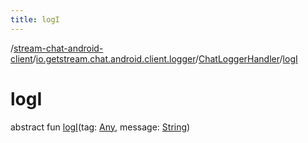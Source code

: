 ```yaml
---
title: logI
---
```

/[stream-chat-android-client](../../index.md)/[io.getstream.chat.android.client.logger](../index.md)/[ChatLoggerHandler](index.md)/[logI](logI.md)  
  
  
  
# logI  
abstract fun [logI](logI.md)(tag: [Any](https://kotlinlang.org/api/latest/jvm/stdlib/kotlin/-any/index.html), message: [String](https://kotlinlang.org/api/latest/jvm/stdlib/kotlin/-string/index.html))
